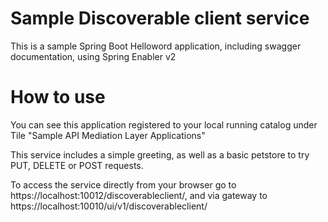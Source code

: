 # Sample Discoverable client service

This is a sample Spring Boot Helloword application, including swagger documentation, using Spring Enabler v2

# How to use

You can see this application registered to your local running catalog under Tile "Sample API Mediation Layer Applications"

This service includes a simple greeting, as well as a basic petstore to try PUT, DELETE or POST requests. 

To access the service directly from your browser go to https://localhost:10012/discoverableclient/,
and via gateway to https://localhost:10010/ui/v1/discoverableclient/


